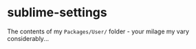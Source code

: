 # sublime-settings

The contents of my `Packages/User/` folder - your milage my vary considerably...  
